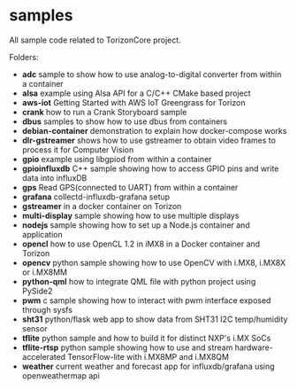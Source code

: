 # samples

All sample code related to TorizonCore project.

Folders:

- **adc**
  sample to show how to use analog-to-digital converter from within a container
- **alsa**
  example using Alsa API for a C/C++ CMake based project
- **aws-iot**
  Getting Started with AWS IoT Greengrass for Torizon
- **crank**
  how to run a Crank Storyboard sample
- **dbus**
  samples to show how to use dbus from containers
- **debian-container**
  demonstration to explain how docker-compose works
- **dlr-gstreamer**
  shows how to use gstreamer to obtain video frames to process it for Computer Vision
- **gpio**
  example using libgpiod from within a container
- **gpioinfluxdb**
  C++ sample showing how to access GPIO pins and write data into influxDB
- **gps**
  Read GPS(connected to UART) from within a container
- **grafana**
  collectd-influxdb-grafana setup
- **gstreamer**
  in a docker container on Torizon
- **multi-display**
  sample showing how to use multiple displays
- **nodejs**
  sample showing how to set up a Node.js container and application
- **opencl**
  how to use OpenCL 1.2 in iMX8 in a Docker container and Torizon
- **opencv**
  python sample showing how to use OpenCV with i.MX8, i.MX8X or i.MX8MM
- **python-qml**
  how to integrate QML file with python project using PySide2
- **pwm**
  c sample showing how to interact with pwm interface exposed through sysfs
- **sht31**
  python/flask web app to show data from SHT31 I2C temp/humidity sensor
- **tflite**
  python sample and how to build it for distinct NXP's i.MX SoCs
- **tflite-rtsp**
  python sample showing how to use and stream hardware-accelerated TensorFlow-lite with i.MX8MP and i.MX8QM
- **weather**
  current weather and forecast app for influxdb/grafana using openweathermap api
